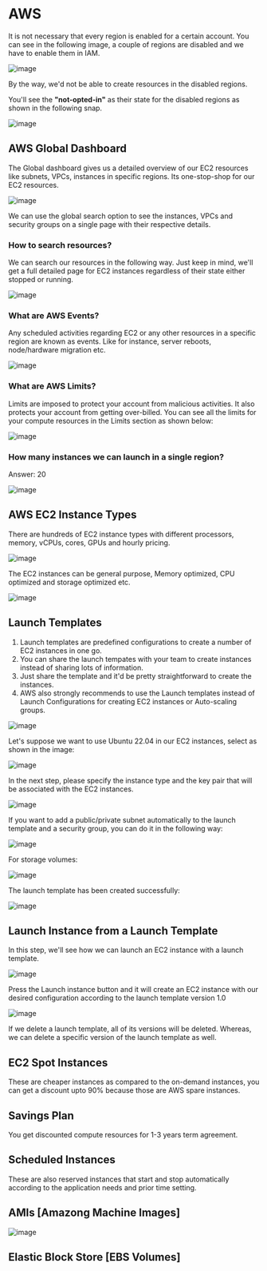 # AWS

It is not necessary that every region is enabled for a certain account. You can see in the following image, a couple of regions are disabled and we have to enable them in IAM. 

![image](https://user-images.githubusercontent.com/21220549/235868422-30bd7dd0-3754-4a51-9f77-862826d2e555.png)

By the way, we'd not be able to create resources in the disabled regions.

You'll see the **"not-opted-in"** as their state for the disabled regions as shown in the following snap.

![image](https://user-images.githubusercontent.com/21220549/235870190-f35a5510-2c54-4787-9d14-822861662390.png)

## AWS Global Dashboard

The Global dashboard gives us a detailed overview of our EC2 resources like subnets, VPCs, instances in specific regions. Its one-stop-shop for our EC2 resources.

![image](https://user-images.githubusercontent.com/21220549/235869113-70ca225e-975d-4f9a-9745-99381e6d3210.png)

We can use the global search option to see the instances, VPCs and security groups on a single page with their respective details. 

### How to search resources?

We can search our resources in the following way. Just keep in mind, we'll get a full detailed page for EC2 instances regardless of their state either stopped or running.

![image](https://user-images.githubusercontent.com/21220549/235871233-2c8f50da-598d-4f35-9ba6-653d36475b0a.png)

### What are AWS Events?

Any scheduled activities regarding EC2 or any other resources in a specific region are known as events. Like for instance, server reboots, node/hardware migration etc.

![image](https://user-images.githubusercontent.com/21220549/235906091-9a6fd0c2-9ab1-473a-9d74-d6b369312be8.png)

### What are AWS Limits?

Limits are imposed to protect your account from malicious activities. It also protects your account from getting over-billed. You can see all the limits for your compute resources in the Limits section as shown below:

![image](https://user-images.githubusercontent.com/21220549/235908119-da0fcc4e-58f2-4ef2-ad38-dc86d433f06a.png)

### How many instances we can launch in a single region?

Answer: 20

![image](https://user-images.githubusercontent.com/21220549/235907906-9154be75-ecbe-40d1-9976-b2bd88c21875.png)

## AWS EC2 Instance Types
There are hundreds of EC2 instance types with different processors, memory, vCPUs, cores, GPUs and hourly pricing.

![image](https://user-images.githubusercontent.com/21220549/235932121-f7e8fd98-8615-4412-a393-76289adfc875.png)

The EC2 instances can be general purpose, Memory optimized, CPU optimized and storage optimized etc.

![image](https://user-images.githubusercontent.com/21220549/235931475-f20fac73-1bd3-4d60-9803-c4d56e922259.png)

## Launch Templates

1. Launch templates are predefined configurations to create a number of EC2 instances in one go. 
2. You can share the launch tempates with your team to create instances instead of sharing lots of information. 
3. Just share the template and it'd be pretty straightforward to create the instances. 
4. AWS also strongly recommends to use the Launch templates instead of Launch Configurations for creating EC2 instances or Auto-scaling groups.

![image](https://user-images.githubusercontent.com/21220549/236186946-96de6450-8e07-468e-b5b2-d68c3893008e.png)

Let's suppose we want to use Ubuntu 22.04 in our EC2 instances, select as shown in the image:

![image](https://user-images.githubusercontent.com/21220549/236187111-135fd76c-714b-432c-a158-ef4bfdd5c1d0.png)

In the next step, please specify the instance type and the key pair that will be associated with the EC2 instances.

![image](https://user-images.githubusercontent.com/21220549/236187572-486019c2-b7da-4931-b496-43eccab91ceb.png)

If you want to add a public/private subnet automatically to the launch template and a security group, you can do it in the following way:

![image](https://user-images.githubusercontent.com/21220549/236188012-226e5bc3-dcd3-4b1f-8a8e-f9837c2c8153.png)

For storage volumes:

![image](https://user-images.githubusercontent.com/21220549/236188151-3b72fd0b-8e3f-4f49-adf9-931db4ac182e.png)

The launch template has been created successfully:

![image](https://user-images.githubusercontent.com/21220549/236188308-235df6a8-b38c-40ad-b49d-527613b4b484.png)

## Launch Instance from a Launch Template

In this step, we'll see how we can launch an EC2 instance with a launch template.

![image](https://user-images.githubusercontent.com/21220549/236188659-bd643545-6da5-42e0-8c5f-b91650244890.png)

Press the Launch instance button and it will create an EC2 instance with our desired configuration according to the launch template version 1.0

![image](https://user-images.githubusercontent.com/21220549/236189017-60a7d204-8e45-4aa3-9ca5-523fd724a70d.png)

If we delete a launch template, all of its versions will be deleted. Whereas, we can delete a specific version of the launch template as well.

## EC2 Spot Instances

These are cheaper instances as compared to the on-demand instances, you can get a discount upto 90% because those are AWS spare instances.

## Savings Plan

You get discounted compute resources for 1-3 years term agreement.

## Scheduled Instances

These are also reserved instances that start and stop automatically according to the application needs and prior time setting.

## AMIs [Amazong Machine Images]

![image](https://user-images.githubusercontent.com/21220549/236218047-044b1ceb-5ade-4d7a-90dc-fb332d01e6a7.png)

## Elastic Block Store [EBS Volumes]

